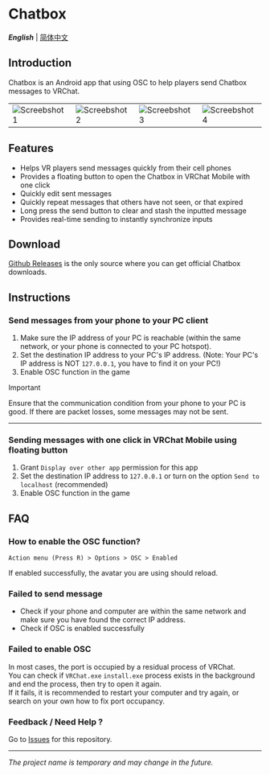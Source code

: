 # Chatbox

***English*** | [简体中文](README_SC.md)

## Introduction

Chatbox is an Android app that using OSC to help players send Chatbox messages to VRChat.

<table>
<tr>
    <td>
        <img src="https://github.com/ScrapW/Chatbox/assets/19533993/ebc20616-f238-4dd9-ac2e-abb13afc64a0" alt="Screebshot 1">
    </td>
    <td>
        <img src="https://github.com/ScrapW/Chatbox/assets/19533993/bcad66e6-bd92-49e1-8699-c3774379654b" alt="Screebshot 2">
    </td>
    <td>
        <img src="https://github.com/ScrapW/Chatbox/assets/19533993/f353f2ea-c490-4a95-9bb6-b36aa7e51950" alt="Screebshot 3">
    </td>
    <td>
        <img src="https://github.com/ScrapW/Chatbox/assets/19533993/aeb7aa91-7d55-44e3-81fe-bbc84e58bae3" alt="Screebshot 4">
    </td>
</tr>
</table>

## Features

- Helps VR players send messages quickly from their cell phones
- Provides a floating button to open the Chatbox in VRChat Mobile with one click
- Quickly edit sent messages
- Quickly repeat messages that others have not seen, or that expired
- Long press the send button to clear and stash the inputted message
- Provides real-time sending to instantly synchronize inputs

## Download

[Github Releases](https://github.com/ScrapW/Chatbox/releases) is the only source where you can get official Chatbox downloads.

## Instructions

### Send messages from your phone to your PC client

1. Make sure the IP address of your PC is reachable (within the same network, or your phone is connected to your PC hotspot).
2. Set the destination IP address to your PC's IP address. (Note: Your PC's IP address is NOT `127.0.0.1`, you have to find it on your PC!)
3. Enable OSC function in the game

> [!IMPORTANT]  
> Ensure that the communication condition from your phone to your PC is good. If there are packet losses, some messages may not be sent.

---

### Sending messages with one click in VRChat Mobile using floating button

1. Grant `Display over other app` permission for this app
2. Set the destination IP address to `127.0.0.1` or turn on the option `Send to localhost` (recommended)
3. Enable OSC function in the game

## FAQ

### How to enable the OSC function?

`Action menu (Press R) > Options > OSC > Enabled`

If enabled successfully, the avatar you are using should reload.

### Failed to send message

- Check if your phone and computer are within the same network and make sure you have found the correct IP address.
- Check if OSC is enabled successfully

### Failed to enable OSC

In most cases, the port is occupied by a residual process of VRChat.<br>
You can check if `VRChat.exe` `install.exe` process exists in the background and end the process, then try to open it again.<br>
If it fails, it is recommended to restart your computer and try again, or search on your own how to fix port occupancy.

### Feedback / Need Help ?

Go to [Issues](https://github.com/ScrapW/Chatbox/issues) for this repository.

---

*The project name is temporary and may change in the future.*